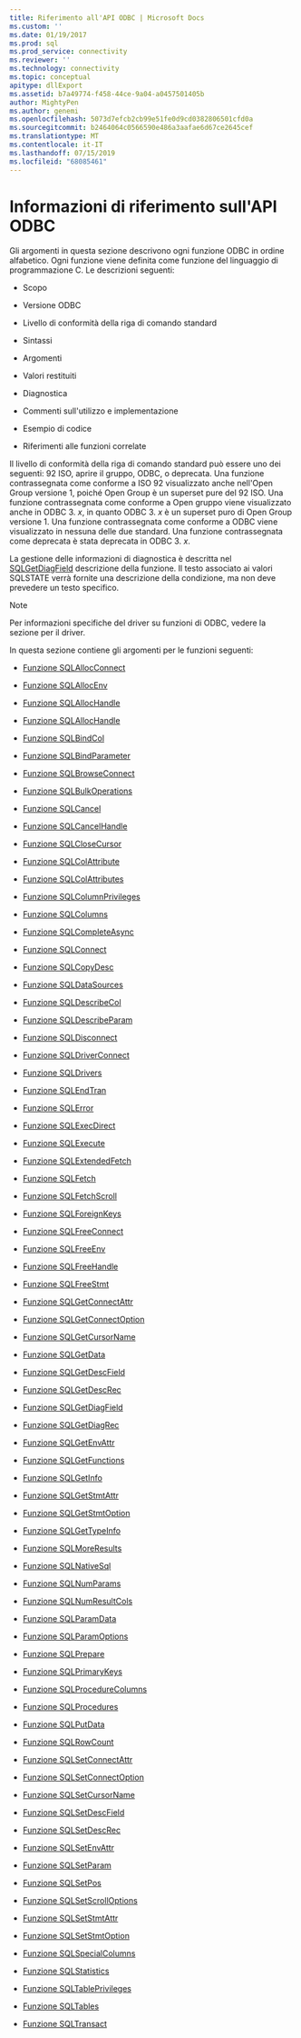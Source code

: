 ```yaml
---
title: Riferimento all'API ODBC | Microsoft Docs
ms.custom: ''
ms.date: 01/19/2017
ms.prod: sql
ms.prod_service: connectivity
ms.reviewer: ''
ms.technology: connectivity
ms.topic: conceptual
apitype: dllExport
ms.assetid: b7a49774-f458-44ce-9a04-a0457501405b
author: MightyPen
ms.author: genemi
ms.openlocfilehash: 5073d7efcb2cb99e51fe0d9cd0382806501cfd0a
ms.sourcegitcommit: b2464064c0566590e486a3aafae6d67ce2645cef
ms.translationtype: MT
ms.contentlocale: it-IT
ms.lasthandoff: 07/15/2019
ms.locfileid: "68085461"
---
```

# <a name="odbc-api-reference"></a>Informazioni di riferimento sull'API ODBC
Gli argomenti in questa sezione descrivono ogni funzione ODBC in ordine alfabetico. Ogni funzione viene definita come funzione del linguaggio di programmazione C. Le descrizioni seguenti:  
  
-   Scopo  
  
-   Versione ODBC  
  
-   Livello di conformità della riga di comando standard  
  
-   Sintassi  
  
-   Argomenti  
  
-   Valori restituiti  
  
-   Diagnostica  
  
-   Commenti sull'utilizzo e implementazione  
  
-   Esempio di codice  
  
-   Riferimenti alle funzioni correlate  
  
 Il livello di conformità della riga di comando standard può essere uno dei seguenti: 92 ISO, aprire il gruppo, ODBC, o deprecata. Una funzione contrassegnata come conforme a ISO 92 visualizzato anche nell'Open Group versione 1, poiché Open Group è un superset pure del 92 ISO. Una funzione contrassegnata come conforme a Open gruppo viene visualizzato anche in ODBC 3. *x*, in quanto ODBC 3. *x* è un superset puro di Open Group versione 1. Una funzione contrassegnata come conforme a ODBC viene visualizzato in nessuna delle due standard. Una funzione contrassegnata come deprecata è stata deprecata in ODBC 3. *x*.  
  
 La gestione delle informazioni di diagnostica è descritta nel [SQLGetDiagField](../../../odbc/reference/syntax/sqlgetdiagfield-function.md) descrizione della funzione. Il testo associato ai valori SQLSTATE verrà fornite una descrizione della condizione, ma non deve prevedere un testo specifico.  
  
> [!NOTE]  
>  Per informazioni specifiche del driver su funzioni di ODBC, vedere la sezione per il driver.  
  
 In questa sezione contiene gli argomenti per le funzioni seguenti:  
  
-   [Funzione SQLAllocConnect](../../../odbc/reference/syntax/sqlallocconnect-function.md)  
  
-   [Funzione SQLAllocEnv](../../../odbc/reference/syntax/sqlallocenv-function.md)  
  
-   [Funzione SQLAllocHandle](../../../odbc/reference/syntax/sqlallochandle-function.md)  
  
-   [Funzione SQLAllocHandle](../../../odbc/reference/syntax/sqlallocstmt-function.md)  
  
-   [Funzione SQLBindCol](../../../odbc/reference/syntax/sqlbindcol-function.md)  
  
-   [Funzione SQLBindParameter](../../../odbc/reference/syntax/sqlbindparameter-function.md)  
  
-   [Funzione SQLBrowseConnect](../../../odbc/reference/syntax/sqlbrowseconnect-function.md)  
  
-   [Funzione SQLBulkOperations](../../../odbc/reference/syntax/sqlbulkoperations-function.md)  
  
-   [Funzione SQLCancel](../../../odbc/reference/syntax/sqlcancel-function.md)  
  
-   [Funzione SQLCancelHandle](../../../odbc/reference/syntax/sqlcancelhandle-function.md)  
  
-   [Funzione SQLCloseCursor](../../../odbc/reference/syntax/sqlclosecursor-function.md)  
  
-   [Funzione SQLColAttribute](../../../odbc/reference/syntax/sqlcolattribute-function.md)  
  
-   [Funzione SQLColAttributes](../../../odbc/reference/syntax/sqlcolattributes-function.md)  
  
-   [Funzione SQLColumnPrivileges](../../../odbc/reference/syntax/sqlcolumnprivileges-function.md)  
  
-   [Funzione SQLColumns](../../../odbc/reference/syntax/sqlcolumns-function.md)  
  
-   [Funzione SQLCompleteAsync](../../../odbc/reference/syntax/sqlcompleteasync-function.md)  
  
-   [Funzione SQLConnect](../../../odbc/reference/syntax/sqlconnect-function.md)  
  
-   [Funzione SQLCopyDesc](../../../odbc/reference/syntax/sqlcopydesc-function.md)  
  
-   [Funzione SQLDataSources](../../../odbc/reference/syntax/sqldatasources-function.md)  
  
-   [Funzione SQLDescribeCol](../../../odbc/reference/syntax/sqldescribecol-function.md)  
  
-   [Funzione SQLDescribeParam](../../../odbc/reference/syntax/sqldescribeparam-function.md)  
  
-   [Funzione SQLDisconnect](../../../odbc/reference/syntax/sqldisconnect-function.md)  
  
-   [Funzione SQLDriverConnect](../../../odbc/reference/syntax/sqldriverconnect-function.md)  
  
-   [Funzione SQLDrivers](../../../odbc/reference/syntax/sqldrivers-function.md)  
  
-   [Funzione SQLEndTran](../../../odbc/reference/syntax/sqlendtran-function.md)  
  
-   [Funzione SQLError](../../../odbc/reference/syntax/sqlerror-function.md)  
  
-   [Funzione SQLExecDirect](../../../odbc/reference/syntax/sqlexecdirect-function.md)  
  
-   [Funzione SQLExecute](../../../odbc/reference/syntax/sqlexecute-function.md)  
  
-   [Funzione SQLExtendedFetch](../../../odbc/reference/syntax/sqlextendedfetch-function.md)  
  
-   [Funzione SQLFetch](../../../odbc/reference/syntax/sqlfetch-function.md)  
  
-   [Funzione SQLFetchScroll](../../../odbc/reference/syntax/sqlfetchscroll-function.md)  
  
-   [Funzione SQLForeignKeys](../../../odbc/reference/syntax/sqlforeignkeys-function.md)  
  
-   [Funzione SQLFreeConnect](../../../odbc/reference/syntax/sqlfreeconnect-function.md)  
  
-   [Funzione SQLFreeEnv](../../../odbc/reference/syntax/sqlfreeenv-function.md)  
  
-   [Funzione SQLFreeHandle](../../../odbc/reference/syntax/sqlfreehandle-function.md)  
  
-   [Funzione SQLFreeStmt](../../../odbc/reference/syntax/sqlfreestmt-function.md)  
  
-   [Funzione SQLGetConnectAttr](../../../odbc/reference/syntax/sqlgetconnectattr-function.md)  
  
-   [Funzione SQLGetConnectOption](../../../odbc/reference/syntax/sqlgetconnectoption-function.md)  
  
-   [Funzione SQLGetCursorName](../../../odbc/reference/syntax/sqlgetcursorname-function.md)  
  
-   [Funzione SQLGetData](../../../odbc/reference/syntax/sqlgetdata-function.md)  
  
-   [Funzione SQLGetDescField](../../../odbc/reference/syntax/sqlgetdescfield-function.md)  
  
-   [Funzione SQLGetDescRec](../../../odbc/reference/syntax/sqlgetdescrec-function.md)  
  
-   [Funzione SQLGetDiagField](../../../odbc/reference/syntax/sqlgetdiagfield-function.md)  
  
-   [Funzione SQLGetDiagRec](../../../odbc/reference/syntax/sqlgetdiagrec-function.md)  
  
-   [Funzione SQLGetEnvAttr](../../../odbc/reference/syntax/sqlgetenvattr-function.md)  
  
-   [Funzione SQLGetFunctions](../../../odbc/reference/syntax/sqlgetfunctions-function.md)  
  
-   [Funzione SQLGetInfo](../../../odbc/reference/syntax/sqlgetinfo-function.md)  
  
-   [Funzione SQLGetStmtAttr](../../../odbc/reference/syntax/sqlgetstmtattr-function.md)  
  
-   [Funzione SQLGetStmtOption](../../../odbc/reference/syntax/sqlgetstmtoption-function.md)  
  
-   [Funzione SQLGetTypeInfo](../../../odbc/reference/syntax/sqlgettypeinfo-function.md)  
  
-   [Funzione SQLMoreResults](../../../odbc/reference/syntax/sqlmoreresults-function.md)  
  
-   [Funzione SQLNativeSql](../../../odbc/reference/syntax/sqlnativesql-function.md)  
  
-   [Funzione SQLNumParams](../../../odbc/reference/syntax/sqlnumparams-function.md)  
  
-   [Funzione SQLNumResultCols](../../../odbc/reference/syntax/sqlnumresultcols-function.md)  
  
-   [Funzione SQLParamData](../../../odbc/reference/syntax/sqlparamdata-function.md)  
  
-   [Funzione SQLParamOptions](../../../odbc/reference/syntax/sqlparamoptions-function.md)  
  
-   [Funzione SQLPrepare](../../../odbc/reference/syntax/sqlprepare-function.md)  
  
-   [Funzione SQLPrimaryKeys](../../../odbc/reference/syntax/sqlprimarykeys-function.md)  
  
-   [Funzione SQLProcedureColumns](../../../odbc/reference/syntax/sqlprocedurecolumns-function.md)  
  
-   [Funzione SQLProcedures](../../../odbc/reference/syntax/sqlprocedures-function.md)  
  
-   [Funzione SQLPutData](../../../odbc/reference/syntax/sqlputdata-function.md)  
  
-   [Funzione SQLRowCount](../../../odbc/reference/syntax/sqlrowcount-function.md)  
  
-   [Funzione SQLSetConnectAttr](../../../odbc/reference/syntax/sqlsetconnectattr-function.md)  
  
-   [Funzione SQLSetConnectOption](../../../odbc/reference/syntax/sqlsetconnectoption-function.md)  
  
-   [Funzione SQLSetCursorName](../../../odbc/reference/syntax/sqlsetcursorname-function.md)  
  
-   [Funzione SQLSetDescField](../../../odbc/reference/syntax/sqlsetdescfield-function.md)  
  
-   [Funzione SQLSetDescRec](../../../odbc/reference/syntax/sqlsetdescrec-function.md)  
  
-   [Funzione SQLSetEnvAttr](../../../odbc/reference/syntax/sqlsetenvattr-function.md)  
  
-   [Funzione SQLSetParam](../../../odbc/reference/syntax/sqlsetparam-function.md)  
  
-   [Funzione SQLSetPos](../../../odbc/reference/syntax/sqlsetpos-function.md)  
  
-   [Funzione SQLSetScrollOptions](../../../odbc/reference/syntax/sqlsetscrolloptions-function.md)  
  
-   [Funzione SQLSetStmtAttr](../../../odbc/reference/syntax/sqlsetstmtattr-function.md)  
  
-   [Funzione SQLSetStmtOption](../../../odbc/reference/syntax/sqlsetstmtoption-function.md)  
  
-   [Funzione SQLSpecialColumns](../../../odbc/reference/syntax/sqlspecialcolumns-function.md)  
  
-   [Funzione SQLStatistics](../../../odbc/reference/syntax/sqlstatistics-function.md)  
  
-   [Funzione SQLTablePrivileges](../../../odbc/reference/syntax/sqltableprivileges-function.md)  
  
-   [Funzione SQLTables](../../../odbc/reference/syntax/sqltables-function.md)  
  
-   [Funzione SQLTransact](../../../odbc/reference/syntax/sqltransact-function.md)
